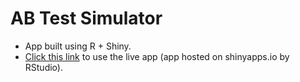 # AB Test Simulator
* App built using R + Shiny.
* [Click this link](https://analyticsanalyst.shinyapps.io/AB_Test_Simulator/) to use the live app (app hosted on shinyapps.io by RStudio).
